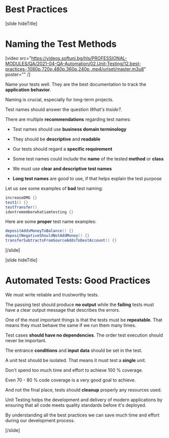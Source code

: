 # Best Practices

[slide hideTitle]

# Naming the Test Methods

[video src="https://videos.softuni.bg/hls/PROFESSIONAL-MODULES/QA/2021-04-QA-Automation/02.Unit-Testing/12.best-practices-,1080p,720p,480p,360p,240p,.mp4/urlset/master.m3u8" poster="" /]

Name your tests well. They are the best documentation to track the **application** **behavior**.

Naming is crucial, especially for long-term projects.

Test names should answer the question *What's Inside?*.

There are multiple **recommendations** regarding test names:

- Test names should use **business domain terminology**

- They should be **descriptive** and **readable**

- Our tests should regard a **specific requirement**

- Some test names could include the **name** of the tested **method** or **class**

- We must use **clear and descriptive test names**

- **Long test names** are good to use, if that helps explain the test purpose

Let us see some examples of **bad** test naming:

```csharp
increaseDMG {}
test1() {}
testTransfer()
idontrememberwhatiamtesting {}
```

Here are some **proper** test name examples:

```csharp
depositAddsMoneyToBalance() {}
depositNegativeShouldNotAddMoney() {}
transferSubtractsFromSourceAddsToDestAccount() {}
```

[/slide]


[slide hideTitle]

# Automated Tests: Good Practices

We must write reliable and trustworthy tests.

The passing test should produce **no output** while the **failing** tests must have a clear output message that describes the errors.

One of the most important things is that the tests must be **repeatable**. That means they must behave the same if we run them many times.

Test cases **should have no dependencies**. The order test execution should never be important.

The entrance **conditions** and **input data** should be set in the test.

A unit test should be isolated. That means it must test a **single** unit.

Don't spend too much time and effort to achieve 100 % coverage.

Even 70 - 80 % code coverage is a very good goal to achieve.

And not the final place, tests should **cleanup** properly any resources used.

Unit Testing helps the development and delivery of modern applications by ensuring that all code meets quality standards before it's deployed.

By understanding all the best practices we can save much time and effort during our development process.

[/slide]


